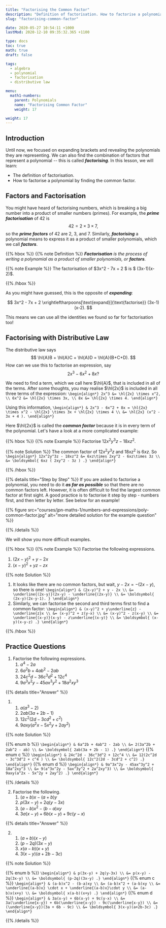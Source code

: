 ```yaml
---
title: "Factorising the Common Factor"
description: "Definition of factorisation. How to factorise a polynomial by taking out a common factor."
slug: "factorising-common-factor"

date: 2020-05-27 10:54:11 +1000
lastMod: 2020-12-10 09:35:32.365 +1100

type: docs
toc: true
math: true
draft: false

tags:
  - algebra
  - polynomial
  - factorisation
  - distributive law

menu:
  math1-numbers:
    parent: Polynomials
    name: "Factorising Common Factor"
    weight: 17

weight: 17
---
```


## Introduction

Until now, we focused on expanding brackets and revealing the polynomials they are representing. We can also find the combination of factors that represent a polynomial -- this is called ***factorising***. In this lesson, we will learn:

- The definition of factorisation.
- How to factorise a polynomial by finding the common factor.


## Factors and Factorisation

You might have heard of factorising numbers, which is breaking a big number into a product of smaller numbers (primes). For example, the ***prime factorisation*** of $42$ is $$ 42 = 2\times 3 \times 7, $$ so the ***prime factors*** of $42$ are $2$, $3$, and $7$. Similarly, ***factorising*** a polynomial means to express it as a product of smaller polynomials, which we call ***factors***.

{{% hbox %}}
{{% note Definition %}}
***Factorisation** is the process of writing a polynomial as a product of smaller polynomials, or **factors**.*

{{% note Example %}}
The factorisation of $3x^2 - 7x + 2 $ is $ (3x-1)(x-2)$.

{{% /hbox %}}

As you might have guessed, this is the opposite of ***expanding***:

$$ 3x^2 - 7x + 2 \xrightleftharpoons[\text{expand}]{\text{factorise}} (3x-1)(x-2). $$

This means we can use all the identities we found so far for factorisation too!

## Factorising with Distributive Law

The distributive law says $$ \hl{A}B + \hl{A}C + \hl{A}D = \hl{A}(B+C+D). $$ How can we use this to factorise an expression, say $$ 2x^3 - 6x^2 + 8x? $$

We need to find a term, which we call here $\hl{A}$, that is included in all of the terms. After some thoughts, you may realise $\hl{2x}$ is included in all three terms of the expression:
`\begin{align*}
2x^3 &= \hl{2x} \times x^2, \\
6x^2 &= \hl{2x} \times 3x, \\
8x &= \hl{2x} \times 4.
\end{align*}`

Using this information,
`\begin{align*}
& 2x^3 - 6x^2 + 8x = \hl{2x} \times x^2 - \hl{2x} \times 3x + \hl{2x} \times 4 \\
&= \hl{2x} (x^2 - 3x + 4 ).
\end{align*}`

Here $\hl{2x}$ is called the ***common factor*** because it is in every term of the polynomial. Let's have a look at a more complicated example:

{{% hbox %}}
{{% note Example %}}
Factorise $12x^2y^3z - 18xz^2$.

{{% note Solution %}}
The common factor of $12x^2y^3z$ and $18xz^2$ is $6xz$. So
`\begin{align*}
12x^2y^3z - 18xz^2 &= 6xz\times 2xy^2 - 6xz\times 3z \\
&= \boldsymbol{ 6xz ( 2xy^2 - 3z ) .}
\end{align*}`

{{% /hbox %}}

{{% details title="Step by Step" %}}
If you are asked to factorise a polynomial, you need to do it ***as far as possible*** so that there are no common factors left. However, it is often difficult to find the largest common factor at first sight. A good practice is to factorise it step by step - numbers first, and then letter by letter. See below for an example!

{{% figure src="courses/jpn-maths-1/numbers-and-expressions/poly-common-factor.jpg" alt="more detailed solution for the example question" %}}

{{% /details %}}

We will show you more difficult examples.

{{% hbox %}}
{{% note Example %}}
Factorise the following expressions.

1. $(2x-y)^2 + y - 2x$
2. $(x-y)^2 + yz - zx$

{{% note Solution %}}

1. It looks like there are no common factors, but wait, $y-2x = -(2x-y)$, so there is one!
   `\begin{align*}
   & (2x-y)^2 + y - 2x \\
   &= \underline{(2x-y)}(2x-y) - \underline{(2x-y)} \\
   &= \boldsymbol{ (2x-y)(2x-y-1). }
   \end{align*}`
2. Similarly, we can factorise the second and third terms first to find a common factor:
   `\begin{align*}
   & (x-y)^2 + y\underline{z} - \underline{z}x \\
   &= (x-y)^2 + z(y-x) \\
   &= (x-y)^2 - z(x-y) \\
   &= \underline{(x-y)}(x-y) - z\underline{(x-y)} \\
   &= \boldsymbol{ (x-y)(x-y-z) .}
   \end{align*}`

{{% /hbox %}}

## Practice Questions

1. Factorise the following expressions.
    1. $a^4 - 2a$
    2. $6a^2b + 4ab^2 - 2ab$
    3. $24c^2d - 36c^3d^2 + 12c^4$
    4. $9a^3x^2y - 45ax^3y^2 + 18a^2xy^3$

{{% details title="Answer" %}}

1.  
    1. $a (a^3 - 2)$
    2. $2ab(3a + 2b - 1)$
    3. $12c^2(2d - 3cd^2 + c^2)$
    4. $9axy(a^2x - 5x^2y + 2ay^2)$

{{% note Solution %}}

{{% enum b %}}
`\begin{align*}
& 6a^2b + 4ab^2 - 2ab \\
&= 2(3a^2b + 2ab^2 - ab) \\
&= \boldsymbol{ 2ab(3a + 2b - 1) .}
\end{align*}`
{{% enum c %}}
`\begin{align*}
& 24c^2d - 36c^3d^2 + 12c^4 \\
&= 12(2c^2d - 3c^3d^2 + c^4 ) \\
&= \boldsymbol{ 12c^2(2d - 3cd^2 + c^2) .}
\end{align*}`
{{% enum d %}}
`\begin{align*}
& 9a^3x^2y - 45ax^3y^2 + 18a^2xy^3 \\
&= 9(a^3x^2y - 5ax^3y^2 + 2a^2xy^3) \\
&= \boldsymbol{ 9axy(a^2x - 5x^2y + 2ay^2) .}
\end{align*}`

{{% /details %}}

2. Factorise the following.
    1. $(a+b)x - (a+b)y$
    2. $p(3x-y) + 2q(y-3x)$
    3. $(a-b)x^2 - (b-a)xy$
    4. $3a(x-y) + 6b(x-y) + 9c(y-x)$

{{% details title="Answer" %}}

2.  
    1. $(a+b)(x-y)$
    2. $(p-2q)(3x-y)$
    3. $x(a-b)(x+y)$
    4. $3(x-y)(a+2b-3c)$

{{% note Solution %}}

{{% enum b %}}
`\begin{align*}
& p(3x-y) + 2q(y-3x) \\
&= p(x-y) - 2q(3x-y) \\
&= \boldsymbol{ (p-2q)(3x-y) .}
\end{align*}`
{{% enum c %}}
`\begin{align*}
& (a-b)x^2 - (b-a)xy \\
&= (a-b)x^2 + (a-b)xy \\
&= \underline{(a-b)x} \cdot x + \underline{(a-b)x}\cdot y \\
&= (a-b)x(x+y) \\
&= \boldsymbol{ x(a-b)(x+y) .}
\end{align*}`
{{% enum d %}}
`\begin{align*}
& 3a(x-y) + 6b(x-y) + 9c(y-x) \\
&= 3a(\underline{x-y}) + 6b(\underline{x-y}) - 9c(\underline{x-y}) \\
&= (\underline{x-y})(3a + 6b - 9c) \\
&= \boldsymbol{ 3(x-y)(a+2b-3c) .}
\end{align*}`

{{% /details %}}